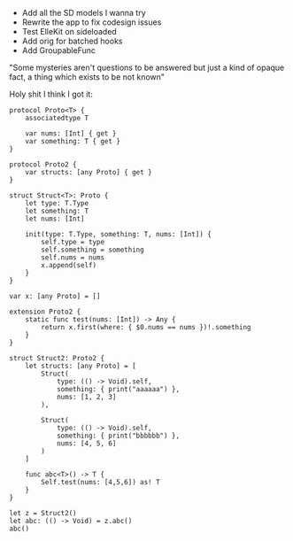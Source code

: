 - Add all the SD models I wanna try
- Rewrite the app to fix codesign issues
- Test ElleKit on sideloaded
- Add orig for batched hooks
- Add GroupableFunc

"Some mysteries aren't questions to be answered but just a kind of opaque fact, a thing which exists to be not known"


Holy shit I think I got it:

```
protocol Proto<T> {
    associatedtype T

    var nums: [Int] { get }
    var something: T { get }
}

protocol Proto2 {
    var structs: [any Proto] { get }
}

struct Struct<T>: Proto {
    let type: T.Type
    let something: T
    let nums: [Int]
    
    init(type: T.Type, something: T, nums: [Int]) {
        self.type = type
        self.something = something
        self.nums = nums
        x.append(self)
    }
}

var x: [any Proto] = []

extension Proto2 {
    static func test(nums: [Int]) -> Any {
        return x.first(where: { $0.nums == nums })!.something
    }
}

struct Struct2: Proto2 {
    let structs: [any Proto] = [
        Struct(
            type: (() -> Void).self,
            something: { print("aaaaaa") },
            nums: [1, 2, 3]
        ),
        
        Struct(
            type: (() -> Void).self,
            something: { print("bbbbbb") },
            nums: [4, 5, 6]
        )
    ]
    
    func abc<T>() -> T {
        Self.test(nums: [4,5,6]) as! T
    }
}

let z = Struct2()
let abc: (() -> Void) = z.abc()
abc()
```

